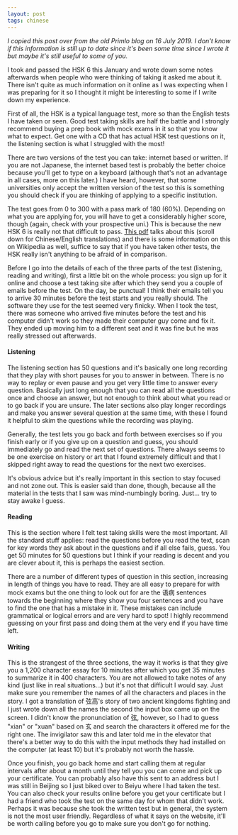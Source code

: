 ```yaml
---
layout: post
tags: chinese
---
```

*I copied this post over from the old Primlo blog on 16 July 2019. I don't know if this information is still up to date since it's been some time since I wrote it but maybe it's still useful to some of you.*

I took and passed the HSK 6 this January and wrote down some notes afterwards when people who were thinking of taking it asked me about it. There isn't quite as much information on it online as I was expecting when I was preparing for it so I thought it might be interesting to some if I write down my experience.

<!--break-->

First of all, the HSK is a typical language test, more so than the English tests I have taken or seen. Good test taking skills are half the battle and I strongly recommend buying a prep book with mock exams in it so that you know what to expect. Get one with a CD that has actual HSK test questions on it, the listening section is what I struggled with the most!

There are two versions of the test you can take: internet based or written. If you are not Japanese, the internet based test is probably the better choice because you'll get to type on a keyboard (although that's not an advantage in all cases, more on this later.) I have heard, however, that some universities only accept the written version of the test so this is something you should check if you are thinking of applying to a specific institution.

The test goes from 0 to 300 with a pass mark of 180 (60%). Depending on what you are applying for, you will have to get a considerably higher score, though (again, check with your prospective uni.) This is because the new HSK 6 is really not that difficult to pass. [This pdf](http://www.fachverband-chinesisch.de/sites/default/files/FaCh2010_ErklaerungHSK.pdf) talks about this (scroll down for Chinese/English translations) and there is some information on this on Wikipedia as well, suffice to say that if you have taken other tests, the HSK really isn't anything to be afraid of in comparison.

Before I go into the details of each of the three parts of the test (listening, reading and writing), first a little bit on the whole process: you sign up for it online and choose a test taking site after which they send you a couple of emails before the test. On the day, be punctual! I think their emails tell you to arrive 30 minutes before the test starts and you really should. The software they use for the test seemed very finicky. When I took the test, there was someone who arrived five minutes before the test and his computer didn't work so they made their computer guy come and fix it. They ended up moving him to a different seat and it was fine but he was really stressed out afterwards.

#### Listening

The listening section has 50 questions and it's basically one long recording that they play with short pauses for you to answer in between. There is no way to replay or even pause and you get very little time to answer every question. Basically just long enough that you can read all the questions once and choose an answer, but not enough to think about what you read or to go back if you are unsure. The later sections also play longer recordings and make you answer several question at the same time, with these I found it helpful to skim the questions while the recording was playing.

Generally, the test lets you go back and forth between exercises so if you finish early or if you give up on a question and guess, you should immediately go and read the next set of questions. There always seems to be one exercise on history or art that I found extremely difficult and that I skipped right away to read the questions for the next two exercises.

It's obvious advice but it's really important in this section to stay focused and not zone out. This is easier said than done, though, because all the material in the tests that I saw was mind-numbingly boring. Just... try to stay awake I guess.

#### Reading

This is the section where I felt test taking skills were the most important. All the standard stuff applies: read the questions before you read the text, scan for key words they ask about in the questions and if all else fails, guess. You get 50 minutes for 50 questions but I think if your reading is decent and you are clever about it, this is perhaps the easiest section.

There are a number of different types of question in this section, increasing in length of things you have to read. They are all easy to prepare for with mock exams but the one thing to look out for are the 语病 sentences towards the beginning where they show you four sentences and you have to find the one that has a mistake in it. These mistakes can include grammatical or logical errors and are very hard to spot! I highly recommend guessing on your first pass and doing them at the very end if you have time left.

#### Writing

This is the strangest of the three sections, the way it works is that they give you a 1,200 character essay for 10 minutes after which you get 35 minutes to summarize it in 400 characters. You are not allowed to take notes of any kind (just like in real situations...) but it's not that difficult I would say. Just make sure you remember the names of all the characters and places in the story. I got a translation of 弦高's story of two ancient kingdoms fighting and I just wrote down all the names the second the input box came up on the screen. I didn't know the pronunciation of 弦, however, so I had to guess "xian" or "xuan" based on 玄 and search the characters it offered me for the right one. The invigilator saw this and later told me in the elevator that there's a better way to do this with the input methods they had installed on the computer (at least 10) but it's probably not worth the hassle.

Once you finish, you go back home and start calling them at regular intervals after about a month until they tell you you can come and pick up your certificate. You can probably also have this sent to an address but I was still in Beijing so I just biked over to Beiyu where I had taken the test. You can also check your results online before you get your certificate but I had a friend who took the test on the same day for whom that didn't work. Perhaps it was because she took the written test but in general, the system is not the most user friendly. Regardless of what it says on the website, it'll be worth calling before you go to make sure you don't go for nothing.
